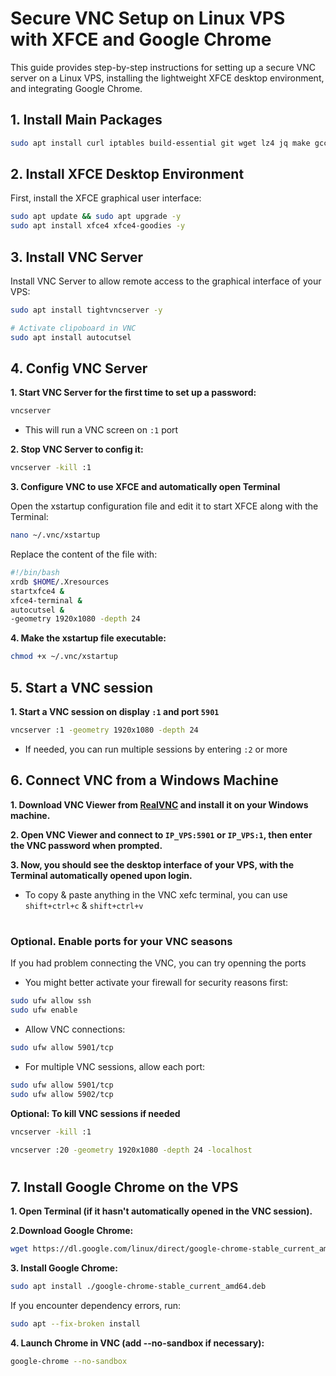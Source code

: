 # Secure VNC Setup on Linux VPS with XFCE and Google Chrome
This guide provides step-by-step instructions for setting up a secure VNC server on a Linux VPS, installing the lightweight XFCE desktop environment, and integrating Google Chrome.

## 1. Install Main Packages
```bash
sudo apt install curl iptables build-essential git wget lz4 jq make gcc nano automake autoconf tmux htop nvme-cli libgbm1 pkg-config libssl-dev libleveldb-dev tar clang bsdmainutils ncdu unzip libleveldb-dev  -y
```
## 2. Install XFCE Desktop Environment
First, install the XFCE graphical user interface:
```bash
sudo apt update && sudo apt upgrade -y
sudo apt install xfce4 xfce4-goodies -y
```

## 3. Install VNC Server
Install VNC Server to allow remote access to the graphical interface of your VPS:
```bash
sudo apt install tightvncserver -y

# Activate clipoboard in VNC
sudo apt install autocutsel
```

## 4. Config VNC Server
**1. Start VNC Server for the first time to set up a password:**
```bash
vncserver
```
* This will run a VNC screen on `:1` port

**2. Stop VNC Server to config it:**
```bash
vncserver -kill :1
```

**3. Configure VNC to use XFCE and automatically open Terminal**

Open the xstartup configuration file and edit it to start XFCE along with the Terminal:
```bash
nano ~/.vnc/xstartup
```

Replace the content of the file with:
```bash
#!/bin/bash
xrdb $HOME/.Xresources
startxfce4 &
xfce4-terminal &
autocutsel &
-geometry 1920x1080 -depth 24
```

**4. Make the xstartup file executable:**
```bash
chmod +x ~/.vnc/xstartup
```

## 5. Start a VNC session
**1. Start a VNC session on display `:1` and port `5901`**
```bash
vncserver :1 -geometry 1920x1080 -depth 24
```
* If needed, you can run multiple sessions by entering `:2` or more

## 6. Connect VNC from a Windows Machine
**1. Download VNC Viewer from [RealVNC](https://www.realvnc.com/en/connect/download/viewer/) and install it on your Windows machine.**

**2. Open VNC Viewer and connect to `IP_VPS:5901` or `IP_VPS:1`, then enter the VNC password when prompted.**

**3. Now, you should see the desktop interface of your VPS, with the Terminal automatically opened upon login.**

* To copy & paste anything in the VNC xefc terminal, you can use `shift+ctrl+c` & `shift+ctrl+v`

#

### Optional. Enable ports for your VNC seasons
If you had problem connecting the VNC, you can try openning the ports

* You might better activate your firewall for security reasons first:
```bash
sudo ufw allow ssh
sudo ufw enable
```

* Allow VNC connections:
```bash
sudo ufw allow 5901/tcp
```

* For multiple VNC sessions, allow each port:
```bash
sudo ufw allow 5901/tcp
sudo ufw allow 5902/tcp
```

**Optional: To kill VNC sessions if needed**
```bash
vncserver -kill :1
```
```bash
vncserver :20 -geometry 1920x1080 -depth 24 -localhost
```
#

## 7. Install Google Chrome on the VPS
**1. Open Terminal (if it hasn't automatically opened in the VNC session).**

**2.Download Google Chrome:**
```bash
wget https://dl.google.com/linux/direct/google-chrome-stable_current_amd64.deb
```

**3. Install Google Chrome:**
```bash
sudo apt install ./google-chrome-stable_current_amd64.deb
```

If you encounter dependency errors, run:
```bash
sudo apt --fix-broken install
```

**4. Launch Chrome in VNC (add --no-sandbox if necessary):**
```bash
google-chrome --no-sandbox
```


